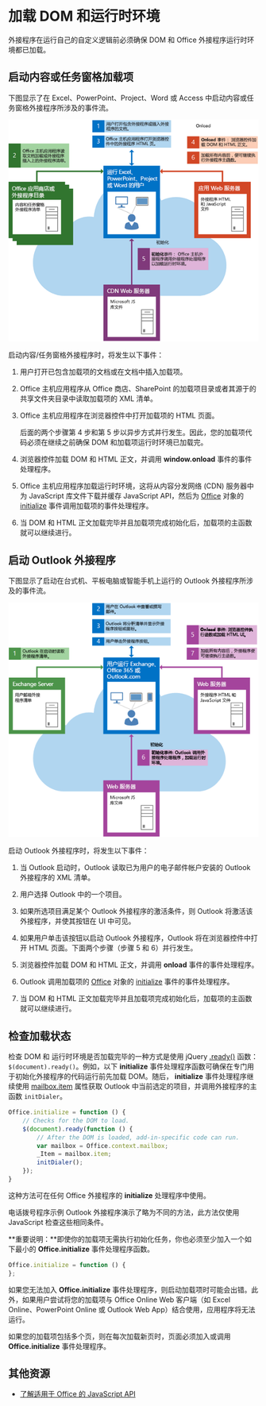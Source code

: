 
# <a name="loading-the-dom-and-runtime-environment"></a>加载 DOM 和运行时环境



外接程序在运行自己的自定义逻辑前必须确保 DOM 和 Office 外接程序运行时环境都已加载。 

## <a name="startup-of-a-content-or-task-pane-add-in"></a>启动内容或任务窗格加载项

下图显示了在 Excel、PowerPoint、Project、Word 或 Access 中启动内容或任务窗格外接程序所涉及的事件流。

![启动内容/任务窗格外接程序时的事件流](../images/off15appsdk_LoadingDOMAgaveRuntime.png)

启动内容/任务窗格外接程序时，将发生以下事件： 



1. 用户打开已包含加载项的文档或在文档中插入加载项。
    
2. Office 主机应用程序从 Office 商店、SharePoint 的加载项目录或者其源于的共享文件夹目录中读取加载项的 XML 清单。
    
3. Office 主机应用程序在浏览器控件中打开加载项的 HTML 页面。
    
    后面的两个步骤第 4 步和第 5 步以异步方式并行发生。因此，您的加载项代码必须在继续之前确保 DOM 和加载项运行时环境已加载完。
    
4. 浏览器控件加载 DOM 和 HTML 正文，并调用  **window.onload** 事件的事件处理程序。
    
5. Office 主机应用程序加载运行时环境，这将从内容分发网络 (CDN) 服务器中为 JavaScript 库文件下载并缓存 JavaScript API，然后为 [Office](http://dev.office.com/reference/add-ins/shared/office.initialize) 对象的 [initialize](http://dev.office.com/reference/add-ins/shared/office) 事件调用加载项的事件处理程序。
    
6. 当 DOM 和 HTML 正文加载完毕并且加载项完成初始化后，加载项的主函数就可以继续进行。
    

## <a name="startup-of-an-outlook-add-in"></a>启动 Outlook 外接程序



下图显示了启动在台式机、平板电脑或智能手机上运行的 Outlook 外接程序所涉及的事件流。

![启动 Outlook 外接程序时的事件流](../images/olowawecon15_LoadingDOMAgaveRuntime.png)

启动 Outlook 外接程序时，将发生以下事件： 



1. 当 Outlook 启动时，Outlook 读取已为用户的电子邮件帐户安装的 Outlook 外接程序的 XML 清单。
    
2. 用户选择 Outlook 中的一个项目。
    
3. 如果所选项目满足某个 Outlook 外接程序的激活条件，则 Outlook 将激活该外接程序，并使其按钮在 UI 中可见。
    
4. 如果用户单击该按钮以启动 Outlook 外接程序，Outlook 将在浏览器控件中打开 HTML 页面。下面两个步骤（步骤 5 和 6）并行发生。
    
5. 浏览器控件加载 DOM 和 HTML 正文，并调用  **onload** 事件的事件处理程序。
    
6. Outlook 调用加载项的 [Office](http://dev.office.com/reference/add-ins/shared/office.initialize) 对象的 [initialize](http://dev.office.com/reference/add-ins/shared/office) 事件的事件处理程序。
    
7. 当 DOM 和 HTML 正文加载完毕并且加载项完成初始化后，加载项的主函数就可以继续进行。
    

## <a name="checking-the-load-status"></a>检查加载状态


检查 DOM 和 运行时环境是否加载完毕的一种方式是使用 jQuery [.ready()](http://api.jquery.com/ready/) 函数： `$(document).ready()`。例如，以下  **initialize** 事件处理程序函数可确保在专门用于初始化外接程序的代码运行前先加载 DOM。随后， **initialize** 事件处理程序继续使用 [mailbox.item](http://dev.office.com/reference/add-ins/outlook/Office.context.mailbox.item) 属性获取 Outlook 中当前选定的项目，并调用外接程序的主函数 `initDialer`。


```js
Office.initialize = function () {
    // Checks for the DOM to load.
    $(document).ready(function () {
        // After the DOM is loaded, add-in-specific code can run.
        var mailbox = Office.context.mailbox;
        _Item = mailbox.item;
        initDialer();
    });
}
```

这种方法可在任何 Office 外接程序的  **initialize** 处理程序中使用。

电话拨号程序示例 Outlook 外接程序演示了略为不同的方法，此方法仅使用 JavaScript 检查这些相同条件。 

 **重要说明：**即使你的加载项无需执行初始化任务，你也必须至少加入一个如下最小的 **Office.initialize** 事件处理程序函数。




```js
Office.initialize = function () {
};
```

如果您无法加入  **Office.initialize** 事件处理程序，则启动加载项时可能会出错。此外，如果用户尝试将您的加载项与 Office Online Web 客户端（如 Excel Online、PowerPoint Online 或 Outlook Web App）结合使用，应用程序将无法运行。

如果您的加载项包括多个页，则在每次加载新页时，页面必须加入或调用  **Office.initialize** 事件处理程序。


## <a name="additional-resources"></a>其他资源



- [了解适用于 Office 的 JavaScript API](../develop/understanding-the-javascript-api-for-office.md)
    
